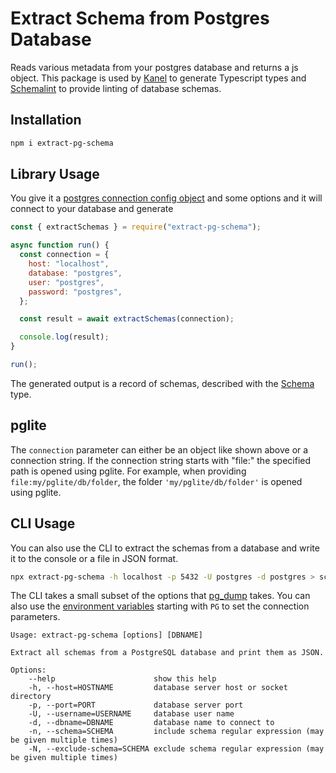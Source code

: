 # Extract Schema from Postgres Database

Reads various metadata from your postgres database and returns a js object.
This package is used by [Kanel](https://github.com/kristiandupont/kanel) to generate Typescript types and [Schemalint](https://github.com/kristiandupont/schemalint) to provide linting of database schemas.

## Installation

```bash
npm i extract-pg-schema
```

## Library Usage

You give it a [postgres connection config object](https://node-postgres.com/apis/client) and some options and it will connect to your database and generate

```javascript
const { extractSchemas } = require("extract-pg-schema");

async function run() {
  const connection = {
    host: "localhost",
    database: "postgres",
    user: "postgres",
    password: "postgres",
  };

  const result = await extractSchemas(connection);

  console.log(result);
}

run();
```

The generated output is a record of schemas, described with the [Schema](/api/extract-pg-schema.schema.html) type.

## pglite

The `connection` parameter can either be an object like shown above or a connection string. If the connection string starts with "file:" the specified path is opened using pglite. For example, when providing `file:my/pglite/db/folder`, the folder `'my/pglite/db/folder'` is opened using pglite.

## CLI Usage

You can also use the CLI to extract the schemas from a database and write it to the console or a file in JSON format.

```bash
npx extract-pg-schema -h localhost -p 5432 -U postgres -d postgres > schemas.json
```

The CLI takes a small subset of the options that [pg_dump](https://www.postgresql.org/docs/current/app-pgdump.html) takes. You can also use the [environment variables](https://node-postgres.com/features/connecting#environment-variables) starting with `PG` to set the connection parameters.

```
Usage: extract-pg-schema [options] [DBNAME]

Extract all schemas from a PostgreSQL database and print them as JSON.

Options:
    --help                      show this help
    -h, --host=HOSTNAME         database server host or socket directory
    -p, --port=PORT             database server port
    -U, --username=USERNAME     database user name
    -d, --dbname=DBNAME         database name to connect to
    -n, --schema=SCHEMA         include schema regular expression (may be given multiple times)
    -N, --exclude-schema=SCHEMA exclude schema regular expression (may be given multiple times)
```
